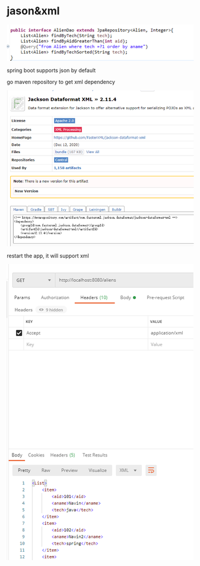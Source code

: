# jason&xml

![](../.gitbook/assets/image%20%2845%29.png)

spring boot supports json by default 

go maven repository to get xml dependency 

![](../.gitbook/assets/image%20%2843%29.png)

restart the app, it will support xml

![](../.gitbook/assets/image%20%2844%29.png)

